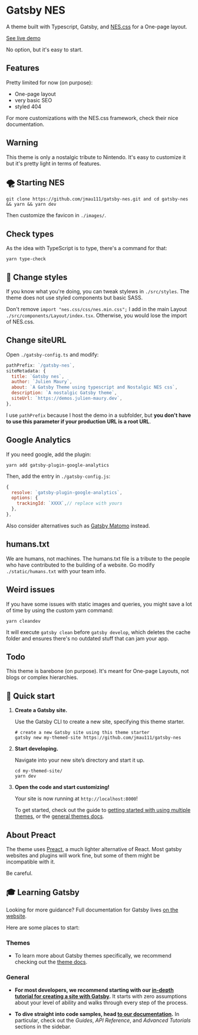 # Gatsby NES

A theme built with Typescript, Gatsby, and [NES.css](https://nostalgic-css.github.io/NES.css/) for a One-page layout.

[See live demo](https://demos.julien-maury.dev/gatsby-nes)

No option, but it's easy to start.

## Features

Pretty limited for now (on purpose):

* One-page layout
* very basic SEO
* styled 404

For more customizations with the NES.css framework, check their nice documentation.

## Warning

This theme is only a nostalgic tribute to Nintendo. It's easy to customize it but it's pretty light in terms of features.

## 🌪 Starting NES

```
git clone https://github.com/jmau111/gatsby-nes.git and cd gatsby-nes && yarn && yarn dev
```

Then customize the favicon in `./images/`.

## Check types

As the idea with TypeScript is to type, there's a command for that:

```
yarn type-check
```

## 🎃 Change styles

If you know what you're doing, you can tweak stylews in `./src/styles`. The theme does not use styled components but basic SASS.

Don't remove `import "nes.css/css/nes.min.css";` I add in the main Layout  `./src/components/Layout/index.tsx`. Otherwise, you would lose the import of NES.css.

## Change siteURL

Open `./gatsby-config.ts` and modify:

```js
pathPrefix: `/gatsby-nes`,
siteMetadata: {
  title: `Gatsby nes`,
  author: `Julien Maury`,
  about: `A Gatsby Theme using typescript and Nostalgic NES css`,
  description: `A nostalgic Gatsby theme`,
  siteUrl: `https://demos.julien-maury.dev`,
},
```

I use `pathPrefix` because I host the demo in a subfolder, but **you don't have to use this parameter if your production URL is a root URL**. 

## Google Analytics

If you need google, add the plugin:

```
yarn add gatsby-plugin-google-analytics
```

Then, add the entry in `./gatsby-config.js`:

```js
{
  resolve: `gatsby-plugin-google-analytics`,
  options: {
    trackingId: `XXXX`,// replace with yours
  },
},
```

Also consider alternatives such as [Gatsby Matomo](https://www.gatsbyjs.com/plugins/gatsby-plugin-matomo/) instead.

## humans.txt

We are humans, not machines. The humans.txt file is a tribute to the people who have contributed to the building of a website.
Go modify `./static/humans.txt` with your team info.

## Weird issues

If you have some issues with static images and queries, you might save a lot of time by using the custom yarn command:

```
yarn cleandev
``` 

It will execute `gatsby clean` before `gatsby develop`, which deletes the cache folder and ensures there's no outdated stuff that can jam your app.

## Todo

This theme is barebone (on purpose). It's meant for One-page Layouts, not blogs or complex hierarchies.

## 🚀 Quick start

1.  **Create a Gatsby site.**

    Use the Gatsby CLI to create a new site, specifying this theme starter.

    ```shell
    # create a new Gatsby site using this theme starter
    gatsby new my-themed-site https://github.com/jmau111/gatsby-nes
    ```

2.  **Start developing.**

    Navigate into your new site’s directory and start it up.

    ```shell
    cd my-themed-site/
    yarn dev
    ```

3.  **Open the code and start customizing!**

    Your site is now running at `http://localhost:8000`!

    To get started, check out the guide to [getting started with using multiple themes](https://github.com/jmau111/gatsby-nes), or the [general themes docs](https://gatsbyjs.com/docs/themes).

## About Preact

The theme uses [Preact](https://preactjs.com/), a much lighter alternative of React. Most gatsby websites and plugins will work fine, but some of them might be incompatible with it.

Be careful.

## 🎓 Learning Gatsby

Looking for more guidance? Full documentation for Gatsby lives [on the website](https://www.gatsbyjs.com/).

Here are some places to start:

### Themes

- To learn more about Gatsby themes specifically, we recommend checking out the [theme docs](https://www.gatsbyjs.com/docs/themes/).

### General

- **For most developers, we recommend starting with our [in-depth tutorial for creating a site with Gatsby](https://www.gatsbyjs.com/tutorial/).** It starts with zero assumptions about your level of ability and walks through every step of the process.

- **To dive straight into code samples, head [to our documentation](https://www.gatsbyjs.com/docs/).** In particular, check out the _Guides_, _API Reference_, and _Advanced Tutorials_ sections in the sidebar.
